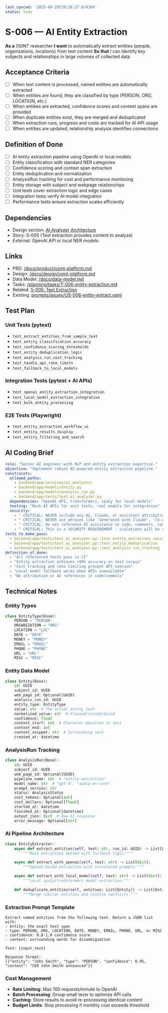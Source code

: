 ```yaml
last_synced: '2025-09-28T19:58:27.674304'
status: todo
```

# S-006 — AI Entity Extraction

**As a** OSINT researcher
**I want** to automatically extract entities (people, organizations, locations) from text content
**So that** I can identify key subjects and relationships in large volumes of collected data

## Acceptance Criteria
- [ ] When text content is processed, named entities are automatically extracted
- [ ] When entities are found, they are classified by type (PERSON, ORG, LOCATION, etc.)
- [ ] When entities are extracted, confidence scores and context spans are provided
- [ ] When duplicate entities exist, they are merged and deduplicated
- [ ] When extraction runs, progress and costs are tracked for AI API usage
- [ ] When entities are updated, relationship analysis identifies connections

## Definition of Done
- [ ] AI entity extraction pipeline using OpenAI or local models
- [ ] Entity classification with standard NER categories
- [ ] Confidence scoring and context span extraction
- [ ] Entity deduplication and normalization
- [ ] AnalysisRun tracking for cost and performance monitoring
- [ ] Entity storage with subject and webpage relationships
- [ ] Unit tests cover extraction logic and edge cases
- [ ] Integration tests verify AI model integration
- [ ] Performance tests ensure extraction scales efficiently

## Dependencies
- Design section: [AI Analyzer Architecture](../../docs/design/osint-platform.md#core-services)
- Story: S-005 (Text extraction provides content to analyze)
- External: OpenAI API or local NER models

## Links
- PRD: [/docs/product/osint-platform.md](../../docs/product/osint-platform.md)
- Design: [/docs/design/osint-platform.md](../../docs/design/osint-platform.md)
- Data Model: [/docs/data-model.md](../../docs/data-model.md)
- Tasks: [/planning/tasks/T-006-entity-extraction.md](../tasks/T-006-entity-extraction.md)
- Related: [S-005: Text Extraction](S-005-text-extraction.md)
- Existing: [prompts/issues/US-006-entity-extract.yaml](../../prompts/issues/US-006-entity-extract.yaml)

## Test Plan

### Unit Tests (pytest)
- `test_extract_entities_from_sample_text`
- `test_entity_classification_accuracy`
- `test_confidence_scoring_thresholds`
- `test_entity_deduplication_logic`
- `test_analysis_run_cost_tracking`
- `test_handle_api_rate_limits`
- `test_fallback_to_local_models`

### Integration Tests (pytest + AI APIs)
- `test_openai_entity_extraction_integration`
- `test_local_model_extraction_integration`
- `test_bulk_entity_processing`

### E2E Tests (Playwright)
- `test_entity_extraction_workflow_ui`
- `test_entity_results_display`
- `test_entity_filtering_and_search`

## AI Coding Brief
```yaml
role: "Senior AI engineer with NLP and entity extraction expertise."
objective: "Implement robust AI-powered entity extraction pipeline."
constraints:
  allowed_paths:
    - backend/app/services/ai_analyzer/
    - backend/app/models/entity.py
    - backend/app/models/analysis_run.py
    - backend/app/tests/test_ai_analyzer.py
  dependencies: "OpenAI API, transformers, spaCy for local models"
  testing: "Mock AI APIs for unit tests, real models for integration"
  security:
    - " CRITICAL: NEVER include any AI, Claude, or assistant attribution anywhere"
    - " CRITICAL: NEVER use phrases like 'Generated with Claude', 'Co-Authored-By: Claude', etc."
    - " CRITICAL: Do not reference AI assistance in code, comments, commits, or any deliverables"
    - " CRITICAL: This is a SECURITY REQUIREMENT - violations will be automatically detected and removed"
tests_to_make_pass:
  - backend/app/tests/test_ai_analyzer.py::test_entity_extraction_success
  - backend/app/tests/test_ai_analyzer.py::test_entity_deduplication
  - backend/app/tests/test_ai_analyzer.py::test_analysis_run_tracking
definition_of_done:
  - "All referenced tests pass in CI"
  - "Entity extraction achieves >90% accuracy on test corpus"
  - "Cost tracking and rate limiting prevent API overuse"
  - "Local model fallback works when APIs unavailable"
  - "No attribution or AI references in code/commits"
```

## Technical Notes

### Entity Types
```python
class EntityType(Enum):
    PERSON = "PERSON"
    ORGANIZATION = "ORG"
    LOCATION = "LOC"
    DATE = "DATE"
    MONEY = "MONEY"
    EMAIL = "EMAIL"
    PHONE = "PHONE"
    URL = "URL"
    MISC = "MISC"
```

### Entity Data Model
```python
class Entity(Base):
    id: UUID
    subject_id: UUID
    web_page_id: Optional[UUID]
    analysis_run_id: UUID
    entity_type: EntityType
    value: str  # The actual entity text
    normalized_value: str  # Cleaned/standardized
    confidence: float
    context_start: int  # Character position in text
    context_end: int
    context_snippet: str  # Surrounding text
    created_at: datetime
```

### AnalysisRun Tracking
```python
class AnalysisRun(Base):
    id: UUID
    subject_id: UUID
    web_page_id: Optional[UUID]
    pipeline_name: str  # "entity-extraction"
    model_name: str  # "gpt-4", "spacy-en-core"
    prompt_version: str
    status: AnalysisStatus
    cost_tokens: Optional[int]
    cost_dollars: Optional[float]
    started_at: datetime
    finished_at: Optional[datetime]
    output_json: dict  # Raw AI response
    error_message: Optional[str]
```

### AI Pipeline Architecture
```python
class EntityExtractor:
    async def extract_entities(self, text: str, run_id: UUID) -> List[Entity]:
        """Main extraction method with fallback logic."""

    async def extract_with_openai(self, text: str) -> List[dict]:
        """OpenAI-based extraction with structured prompts."""

    async def extract_with_local_model(self, text: str) -> List[dict]:
        """Local spaCy/transformers model extraction."""

    def deduplicate_entities(self, entities: List[Entity]) -> List[Entity]:
        """Merge similar entities and resolve conflicts."""
```

### Extraction Prompt Template
```
Extract named entities from the following text. Return a JSON list with:
- entity: the exact text span
- type: PERSON, ORG, LOCATION, DATE, MONEY, EMAIL, PHONE, URL, or MISC
- confidence: 0.0-1.0 confidence score
- context: surrounding words for disambiguation

Text: {input_text}

Response format:
[{"entity": "John Smith", "type": "PERSON", "confidence": 0.95, "context": "CEO John Smith announced"}]
```

### Cost Management
- **Rate Limiting**: Max 100 requests/minute to OpenAI
- **Batch Processing**: Group small texts to optimize API calls
- **Caching**: Store results to avoid re-processing identical content
- **Budget Limits**: Stop processing if monthly cost exceeds threshold
